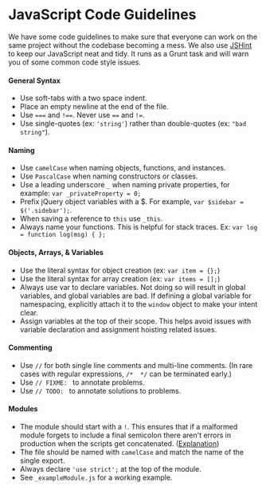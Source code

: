 # JavaScript Code Guidelines
We have some code guidelines to make sure that everyone can work on the same project without the codebase becoming a mess. We also use [JSHint](http://www.jshint.com/) to keep our JavaScript neat and tidy. It runs as a Grunt task and will warn you of some common code style issues.


#### General Syntax
 - Use soft-tabs with a two space indent.
 - Place an empty newline at the end of the file.
 - Use `===` and `!==`. Never use `==` and `!=`.
 - Use single-quotes (ex: `'string'`) rather than double-quotes (ex: `"bad string"`).

#### Naming
 - Use `camelCase` when naming objects, functions, and instances.
 - Use `PascalCase` when naming constructors or classes.
 - Use a leading underscore `_` when naming private properties, for example: `var _privateProperty = 0;`
 - Prefix jQuery object variables with a $. For example, `var $sidebar = $('.sidebar');`.
 - When saving a reference to `this` use `_this`.
 - Always name your functions. This is helpful for stack traces. Ex: `var log = function log(msg) { };`

#### Objects, Arrays, & Variables
 - Use the literal syntax for object creation (ex: `var item = {};`)
 - Use the literal syntax for array creation (ex: `var items = [];`)
 - Always use var to declare variables. Not doing so will result in global variables, and global variables are bad. If defining a global variable for namespacing, explicitly attach it to the `window` object to make your intent clear.
 - Assign variables at the top of their scope. This helps avoid issues with variable declaration and assignment hoisting related issues.
  
#### Commenting
 - Use `//` for both single line comments and multi-line comments. (In rare cases with regular expressions, `/*  */` can be terminated early.)
 - Use `// FIXME: ` to annotate problems.
 - Use `// TODO: ` to annotate solutions to problems.

#### Modules
 - The module should start with a `!`. This ensures that if a malformed module forgets to include a final semicolon there aren't errors in production when the scripts get concatenated. ([Explanation](https://github.com/airbnb/javascript/issues/44#issuecomment-13063933))
 - The file should be named with `camelCase` and match the name of the single export.
 - Always declare `'use strict';` at the top of the module.
 - See `_exampleModule.js` for a working example.
